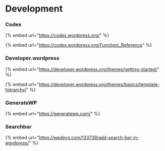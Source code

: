 # Development

### Codex

{% embed url="https://codex.wordpress.org/" %}

{% embed url="https://codex.wordpress.org/Function\_Reference" %}



### Developer.wordpress

{% embed url="https://developer.wordpress.org/themes/getting-started/" %}

{% embed url="https://developer.wordpress.org/themes/basics/template-hierarchy/" %}

### GenerateWP

{% embed url="https://generatewp.com/" %}

### Searchbar

{% embed url="https://wedevs.com/133739/add-search-bar-in-wordpress/" %}



